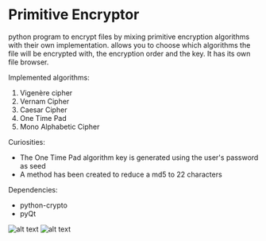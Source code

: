 # Primitive Encryptor
python program to encrypt files by mixing primitive encryption algorithms with their own implementation. allows you to choose which algorithms the file will be encrypted with, the encryption order and the key. It has its own file browser.

Implemented algorithms:
1. Vigenère cipher
2. Vernam Cipher
3. Caesar Cipher
4. One Time Pad
5. Mono Alphabetic Cipher

Curiosities:
* The One Time Pad algorithm key is generated using the user's password as seed
* A method has been created to reduce a md5 to 22 characters

Dependencies:
* python-crypto
* pyQt


![alt text](https://gearlo.000webhostapp.com/Encryptor/screenshots/cry_5.png "")
![alt text](https://gearlo.000webhostapp.com/Encryptor/screenshots/cry_4.png "")

